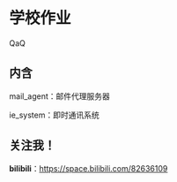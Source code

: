 # 学校作业

QaQ

## 内含
mail_agent：邮件代理服务器  

ie_system：即时通讯系统  

## 关注我！
**bilibili**：<https://space.bilibili.com/82636109>


